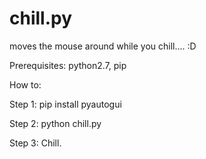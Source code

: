 # chill.py
moves the mouse around while you chill.... :D


Prerequisites:
python2.7,
pip


How to:

Step 1: pip install pyautogui

Step 2: python chill.py

Step 3: Chill.
